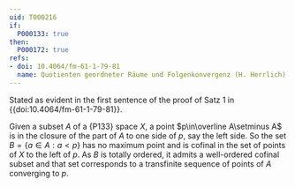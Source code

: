 ```yaml
---
uid: T000216
if:
  P000133: true
then:
  P000172: true
refs:
- doi: 10.4064/fm-61-1-79-81
  name: Quotienten geordneter Räume und Folgenkonvergenz (H. Herrlich)
---
```


Stated as evident in the first sentence of the proof of Satz 1 in {{doi:10.4064/fm-61-1-79-81}}.

Given a subset $A$ of a {P133} space $X$, a point $p\in\overline A\setminus A$ is in the closure of the part of $A$ to one side of $p$, say the left side.  So the set $B=\{a\in A:a<p\}$ has no maximum point and is cofinal in the set of points of $X$ to the left of $p$.  As $B$ is totally ordered, it admits a well-ordered cofinal subset and that set corresponds to a transfinite sequence of points of $A$ converging to $p$.
